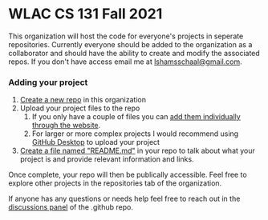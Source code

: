 # WLAC CS 131 Fall 2021

This organization will host the code for everyone's projects in seperate repositories. Currently everyone should be added to the organization as a collaborator and should have the ability to create and modify the associated repos. If you don't have access email me at [lshamsschaal@gmail.com]( mailto:lshamsschaal@gmail.com?subject=CS%20131%20Add%20Collaborator&body=Hi%20Leon%2C%0D%0A%0D%0ACould%20you%20add%20me%20as%20a%20collaborator%20to%20the%20WLAC%20CS%20131%20GitHub%20organization%3F%0D%0AMy%20Username%3A).

### Adding your project

1. [Create a new repo](https://github.com/organizations/WLAC-CS131-Fall-2021/repositories/new) in this organization
2. Upload your project files to the repo
    1. If you only have a couple of files you can [add them individually through the website](https://docs.github.com/en/repositories/working-with-files/managing-files/adding-a-file-to-a-repository).
    2. For larger or more complex projects I would recommend using [GitHub Desktop](https://desktop.github.com/) to upload your project
3. [Create a file named "README.md"](https://docs.github.com/en/repositories/managing-your-repositorys-settings-and-features/customizing-your-repository/about-readmes) in your repo to talk about what your project is and provide relevant information and links.

Once complete, your repo will then be publically accessible. Feel free to explore other projects in the repositories tab of the organization.

If anyone has any questions or needs help feel free to reach out in the [discussions panel](https://github.com/WLAC-CS131-Fall-2021/.github/discussions) of the .github repo.
